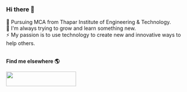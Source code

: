 ### Hi there 👋

🔭 Pursuing MCA from Thapar Institute of Engineering & Technology. <br>
🌱 I'm always trying to grow and learn something new. <br>
⚡ My passion is to use technology to create new and innovative ways to help others. <br><BR>

<b> Find me elsewhere 🌎 <b>

<a href="https://www.linkedin.com/in/ritika-bhardwaj-757154171/"> 
<img src="https://user-images.githubusercontent.com/65389514/185229881-904fbef3-3cc3-4619-aab5-d1f2c5396465.png" width="190" height="40" />
</a>
